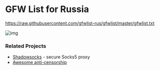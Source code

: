 # GFW List for Russia

https://raw.githubusercontent.com/gfwlist-rus/gfwlist/master/gfwlist.txt


![img](http://files.tarkus.me/shadowsocks.png)

### Related Projects

- [Shadowsocks](https://www.shadowsocks.org/) - secure Socks5 proxy
- [Awesome anti-censorship](https://github.com/danoctavian/awesome-anti-censorship)